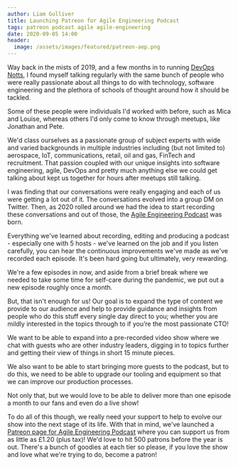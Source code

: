 ```yaml
---
author: Liam Gulliver
title: Launching Patreon for Agile Engineering Podcast
tags: patreon podcast agile agile-engineering
date: 2020-09-05 14:00
header:
  image: /assets/images/featured/patreon-aep.png 
---
```


Way back in the mists of 2019, and a few months in to running [DevOps Notts](https://www.meetup.com/DevOps-Notts/), I found myself talking regularly with the same bunch of people who were really passionate about all things to do with technology, software engineering and the plethora of schools of thought around how it should be tackled.

Some of these people were individuals I'd worked with before, such as Mica and Louise, whereas others I'd only come to know through meetups, like Jonathan and Pete.

We'd class ourselves as a passionate group of subject experts with wide and varied backgrounds in multiple industries including (but not limited to) aerospace, IoT, communications, retail, oil and gas, FinTech and recruitment. That passion coupled with our unique insights into software engineering, agile, DevOps and pretty much anything else we could get talking about kept us together for hours after meetups still talking.

I was finding that our conversations were really engaging and each of us were getting a lot out of it. The conversations evolved into a group DM on Twitter. Then, as 2020 rolled around we had the idea to start recording these conversations and out of those, the [Agile Engineering Podcast](https://agileengineeringpodcast.com) was born. 

Everything we've learned about recording, editing and producing a podcast - especially one with 5 hosts - we've learned on the job and if you listen carefully, you can hear the continuous improvements we've made as we've recorded each episode. It's been hard going but ultimately, very rewarding.

We're a few episodes in now, and aside from a brief break where we needed to take some time for self-care during the pandemic, we put out a new episode roughly once a month.

But, that isn't enough for us! Our goal is to expand the type of content we provide to our audience and help to provide guidance and insights from people who do this stuff every single day direct to you; whether you are mildly interested in the topics through to if you’re the most passionate CTO! 

We want to be able to expand into a pre-recorded video show where we chat with guests who are other industry leaders, digging in to topics further and getting their view of things in short 15 minute pieces.

We also want to be able to start bringing more guests to the podcast, but to do this, we need to be able to upgrade our tooling and equipment so that we can improve our production processes.

Not only that, but we would love to be able to deliver more than one episode a month to our fans and even do a live show!

To do all of this though, we really need your support to help to evolve our show into the next stage of its life. With that in mind, we've launched a [Patreon page for Agile Engineering Podcast](https://www.patreon.com/agileengineering) where you can support us from as little as £1.20 (plus tax)! We'd love to hit 500 patrons before the year is out. There's a bunch of goodies at each tier so please, if you love the show and love what we're trying to do, become a patron!